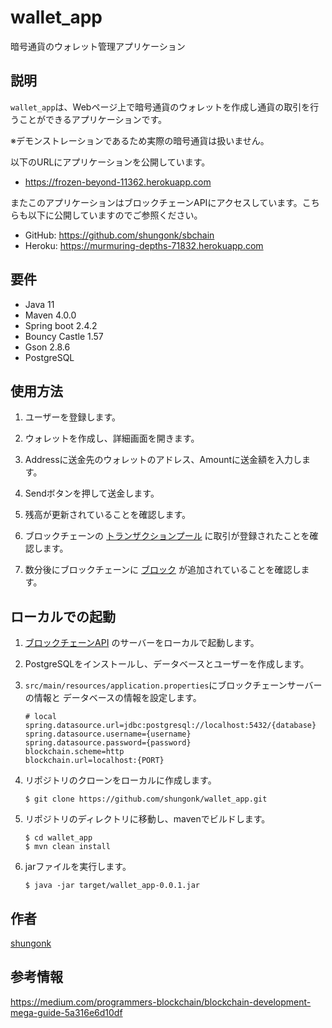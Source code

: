 wallet_app
=============

暗号通貨のウォレット管理アプリケーション

## 説明
`wallet_app`は、Webページ上で暗号通貨のウォレットを作成し通貨の取引を行うことができるアプリケーションです。

※デモンストレーションであるため実際の暗号通貨は扱いません。

以下のURLにアプリケーションを公開しています。
- <https://frozen-beyond-11362.herokuapp.com>

またこのアプリケーションはブロックチェーンAPIにアクセスしています。こちらも以下に公開していますのでご参照ください。

- GitHub: <https://github.com/shungonk/sbchain>
- Heroku: <https://murmuring-depths-71832.herokuapp.com>
## 要件
- Java 11
- Maven 4.0.0
- Spring boot 2.4.2
- Bouncy Castle 1.57
- Gson 2.8.6
- PostgreSQL

## 使用方法
1. ユーザーを登録します。

1. ウォレットを作成し、詳細画面を開きます。

1. Addressに送金先のウォレットのアドレス、Amountに送金額を入力します。

1. Sendボタンを押して送金します。

1. 残高が更新されていることを確認します。

1. ブロックチェーンの
[トランザクションプール](https://murmuring-depths-71832.herokuapp.com/pool)
に取引が登録されたことを確認します。

1. 数分後にブロックチェーンに
[ブロック](https://murmuring-depths-71832.herokuapp.com/chain)
が追加されていることを確認します。

## ローカルでの起動
1. [ブロックチェーンAPI](https://github.com/shungonk/sbchain)
のサーバーをローカルで起動します。

1. PostgreSQLをインストールし、データベースとユーザーを作成します。

1. `src/main/resources/application.properties`にブロックチェーンサーバーの情報と
データベースの情報を設定します。
    ````properties
    # local
    spring.datasource.url=jdbc:postgresql://localhost:5432/{database}
    spring.datasource.username={username}
    spring.datasource.password={password}
    blockchain.scheme=http
    blockchain.url=localhost:{PORT}
    ````

1. リポジトリのクローンをローカルに作成します。
    ```console
    $ git clone https://github.com/shungonk/wallet_app.git
    ```

1. リポジトリのディレクトリに移動し、mavenでビルドします。
    ```console
    $ cd wallet_app
    $ mvn clean install
    ```

1. jarファイルを実行します。
    ```console
    $ java -jar target/wallet_app-0.0.1.jar
    ```

## 作者
[shungonk](https://github.com/shungonk)

## 参考情報
<https://medium.com/programmers-blockchain/blockchain-development-mega-guide-5a316e6d10df>